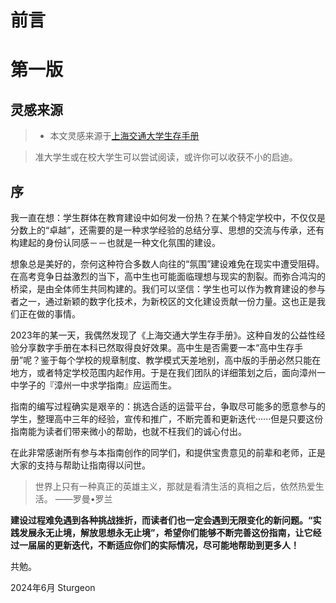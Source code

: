 # 前言

# 第一版


## 灵感来源

> * 本文灵感来源于[上海交通大学生存手册](https://survivesjtu.gitbook.io/survivesjtumanual)

> 准大学生或在校大学生可以尝试阅读，或许你可以收获不小的启迪。


## 序

我一直在想：学生群体在教育建设中如何发一份热？在某个特定学校中，不仅仅是分数上的“卓越”，还需要的是一种求学经验的总结分享、思想的交流与传承，还有构建起的身份认同感－－也就是一种文化氛围的建设。

想象总是美好的，奈何这种符合多数人向往的“氛围”建设难免在现实中遭受阻碍。在高考竞争日益激烈的当下，高中生也可能面临理想与现实的割裂。而弥合鸿沟的桥梁，是由全体师生共同构建的。我们可以坚信：学生也可以作为教育建设的参与者之一，通过新颖的数字化技术，为新校区的文化建设贡献一份力量。这也正是我们正在做的事情。

2023年的某一天，我偶然发现了《上海交通大学生存手册》。这种自发的公益性经验分享数字手册在本科已然取得良好效果。高中生是否需要一本“高中生存手册”呢？鉴于每个学校的规章制度、教学模式天差地别，高中版的手册必然只能在地方，或者特定学校范围内起作用。于是在我们团队的详细策划之后，面向漳州一中学子的『漳州一中求学指南』应运而生。

指南的编写过程确实是艰辛的：挑选合适的运营平台，争取尽可能多的愿意参与的学生，整理高中三年的经验，宣传和推广，不断完善和更新迭代······但是只要这份指南能为读者们带来微小的帮助，也就不枉我们的诚心付出。

在此非常感谢所有参与本指南创作的同学们，和提供宝贵意见的前辈和老师，正是大家的支持与帮助让指南得以问世。

> 世界上只有一种真正的英雄主义，那就是看清生活的真相之后，依然热爱生活。
> ——罗曼•罗兰

**建设过程难免遇到各种挑战挫折，而读者们也一定会遇到无限变化的新问题。“实践发展永无止境，解放思想永无止境”，希望你们能够不断完善这份指南，让它经过一届届的更新迭代，不断适应你们的实际情况，尽可能地帮助到更多人！**

共勉。

2024年6月 Sturgeon

